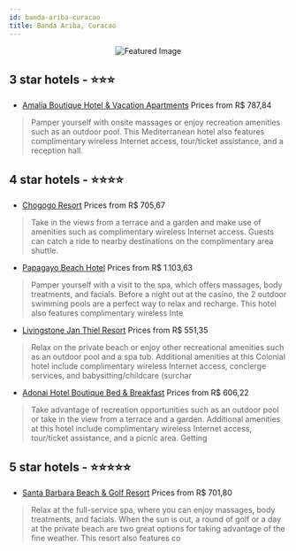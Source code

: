 ```yaml
---
id: banda-ariba-curacao
title: Banda Ariba, Curacao
---
```


<center><img src="https://i.travelapi.com/hotels/7000000/6430000/6420200/6420182/f51d5d06_z.jpg" alt="Featured Image" /></center>


##  3 star hotels - ⭐️⭐️⭐️

-    [Amalia Boutique Hotel & Vacation Apartments](https://us.hurb.com/hotels/banda-ariba/amalia-boutique-hotel-vacation-apartments-JNP-JP704635?cmp=18055) Prices from R$ 787,84
   > Pamper yourself with onsite massages or enjoy recreation amenities such as an outdoor pool. This Mediterranean hotel also features complimentary wireless Internet access, tour/ticket assistance, and a reception hall.

##  4 star hotels - ⭐️⭐️⭐️⭐️

-    [Chogogo Resort](https://us.hurb.com/hotels/banda-ariba/chogogo-resort-JNP-JP324707?cmp=18055) Prices from R$ 705,67
   > Take in the views from a terrace and a garden and make use of amenities such as complimentary wireless Internet access. Guests can catch a ride to nearby destinations on the complimentary area shuttle.
-    [Papagayo Beach Hotel](https://us.hurb.com/hotels/banda-ariba/papagayo-beach-hotel-JNP-JP02646K?cmp=18055) Prices from R$ 1.103,63
   > Pamper yourself with a visit to the spa, which offers massages, body treatments, and facials. Before a night out at the casino, the 2 outdoor swimming pools are a perfect way to relax and recharge. This hotel also features complimentary wireless Inte
-    [Livingstone Jan Thiel Resort](https://us.hurb.com/hotels/banda-ariba/livingstone-jan-thiel-resort-JNP-JP016134?cmp=18055) Prices from R$ 551,35
   > Relax on the private beach or enjoy other recreational amenities such as an outdoor pool and a spa tub. Additional amenities at this Colonial hotel include complimentary wireless Internet access, concierge services, and babysitting/childcare (surchar
-    [Adonai Hotel Boutique Bed & Breakfast](https://us.hurb.com/hotels/banda-ariba/adonai-hotel-boutique-bed-breakfast-JNP-JP542885?cmp=18055) Prices from R$ 606,22
   > Take advantage of recreation opportunities such as an outdoor pool or take in the view from a terrace and a garden. Additional amenities at this hotel include complimentary wireless Internet access, tour/ticket assistance, and a picnic area. Getting 

##  5 star hotels - ⭐️⭐️⭐️⭐️⭐️

-    [Santa Barbara Beach & Golf Resort](https://us.hurb.com/hotels/banda-ariba/santa-barbara-beach-golf-resort-JNP-JP469962?cmp=18055) Prices from R$ 701,80
   > Relax at the full-service spa, where you can enjoy massages, body treatments, and facials. When the sun is out, a round of golf or a day at the private beach are two great options for taking advantage of the fine weather. This resort also features co
